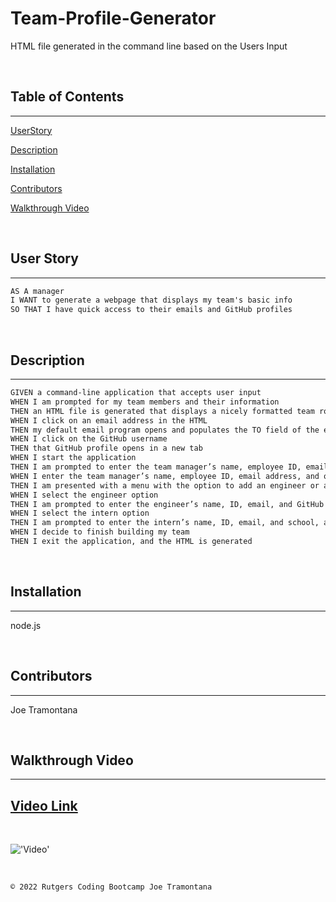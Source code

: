 # Team-Profile-Generator

HTML file generated in the command line based on the Users Input

<br>

## Table of Contents

---

[UserStory](#userstory)

[Description](#description)

[Installation](#installation) 

[Contributors](#contributors) 

[Walkthrough Video](#walkthrough-video)

<br>

## User Story 

---

```md
AS A manager
I WANT to generate a webpage that displays my team's basic info
SO THAT I have quick access to their emails and GitHub profiles
``` 

<br>

## Description 

---

```md
GIVEN a command-line application that accepts user input
WHEN I am prompted for my team members and their information
THEN an HTML file is generated that displays a nicely formatted team roster based on user input
WHEN I click on an email address in the HTML
THEN my default email program opens and populates the TO field of the email with the address
WHEN I click on the GitHub username
THEN that GitHub profile opens in a new tab
WHEN I start the application
THEN I am prompted to enter the team manager’s name, employee ID, email address, and office number
WHEN I enter the team manager’s name, employee ID, email address, and office number
THEN I am presented with a menu with the option to add an engineer or an intern or to finish building my team
WHEN I select the engineer option
THEN I am prompted to enter the engineer’s name, ID, email, and GitHub username, and I am taken back to the menu
WHEN I select the intern option
THEN I am prompted to enter the intern’s name, ID, email, and school, and I am taken back to the menu
WHEN I decide to finish building my team
THEN I exit the application, and the HTML is generated
```

<br>

## Installation 

---

node.js

<br>

## Contributors 

---

Joe Tramontana

<br>


## Walkthrough Video  

--- 
<a href = "https://watch.screencastify.com/v/urs2JiqGrGpc1tSWlX5w">Video Link </a>
<br>
---
<br>

!['Video'](src/walkthroughvid.gif)


<br>


```md
© 2022 Rutgers Coding Bootcamp Joe Tramontana
```

   






